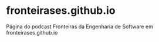 # fronteirases.github.io

Página do podcast Fronteiras da Engenharia de Software em fronteirases.github.io
